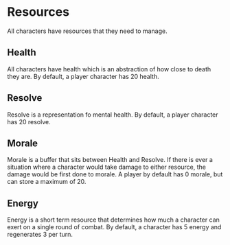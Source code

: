 # Resources

All characters have resources that they need to manage.

## Health
<div class="triangle-line"></div>
All characters have health which is an abstraction of how close to death they are. By default, a player character has 20 health.


## Resolve
<div class="triangle-line"></div>
Resolve is a representation fo mental health. By default, a player character has 20 resolve.

## Morale
<div class="triangle-line"></div>
Morale is a buffer that sits between Health and Resolve. If there is ever a situation where a character would take damage to either resource, the damage would be first done to morale. A player by default has 0 morale, but can store a maximum of 20.

## Energy
<div class="triangle-line"></div>
Energy is a short term resource that determines how much a character can exert on a single round of combat. By default, a character has 5 energy and regenerates 3 per turn.
